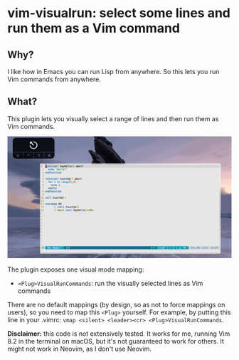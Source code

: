 # vim-visualrun: select some lines and run them as a Vim command
## Why?
I like how in Emacs you can run Lisp from anywhere.
So this lets you run Vim commands from anywhere.

## What?
This plugin lets you visually select a range of lines and then run them as Vim commands.

![Demo of visualrun](demo.gif)

The plugin exposes one visual mode mapping:

* `<Plug>VisualRunCommands`: run the visually selected lines as Vim commands

There are no default mappings (by design, so as not to force mappings on users), so you need to map this `<Plug>` yourself.
For example, by putting this line in your .vimrc: `vmap <silent> <leader><cr> <Plug>VisualRunCommands`.

**Disclaimer:** this code is not extensively tested.
It works for me, running Vim 8.2 in the terminal on macOS, but it's not guaranteed to work for others.
It might not work in Neovim, as I don't use Neovim.
